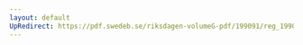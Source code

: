 ```yaml
---
layout: default
UpRedirect: https://pdf.swedeb.se/riksdagen-volumeG-pdf/199091/reg_199091/reg_199091_0109.pdf
---
```

